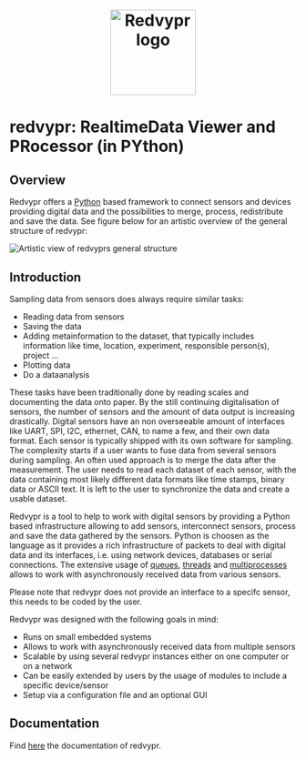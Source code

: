 
<h1 align="center"> <img src="doc/source/figures/logo_v03.1.png" alt="Redvypr logo" width="150"/></h1>


redvypr: RealtimeData Viewer and PRocessor (in PYthon)
======================================================

Overview
--------
Redvypr offers a [Python](https://www.python.org/) based framework to connect sensors and devices providing digital data and the possibilities to merge, process, redistribute and save the data. See figure below for an artistic overview of the general structure of redvypr:

![Artistic view of redvyprs general structure](doc/source/figures/redvypr_v02.png)

Introduction
------------


Sampling data from sensors does always require similar tasks:

- Reading data from sensors
- Saving the data 
- Adding metainformation to the dataset, that typically includes
  information like time, location, experiment, responsible person(s),
  project ...
- Plotting data
- Do a dataanalysis

These tasks have been traditionally done by reading scales and documenting the data onto
paper. By the still continuing digitalisation of sensors, the number
of sensors and the amount of data output is increasing drastically.
Digital sensors have an non overseeable amount of interfaces like
UART, SPI, I2C, ethernet, CAN, to name a few, and their own data
format. Each sensor is typically shipped with its own software for
sampling.
The complexity starts if a user wants to fuse data from several sensors during sampling. An often used approach is to merge the data after the measurement. The user needs to read each dataset of each sensor, with the data containing most likely different data formats like time stamps, binary data or ASCII text. It is left to the user to synchronize the data and create a usable dataset.


Redvypr is a tool to help to work with digital sensors by providing a
Python based infrastructure allowing to add sensors, interconnect
sensors, process and save the data gathered by the sensors. Python is
choosen as the language as it provides a rich infrastructure of
packets to deal with digital data and its interfaces, i.e. using
network devices, databases or serial connections. The extensive usage 
of [queues](https://docs.python.org/3/library/queue.html), [threads](https://docs.python.org/3/library/threading.html) and [multiprocesses](https://docs.python.org/3/library/multiprocessing.html) allows to work with asynchronously received data from
various sensors. 

Please note that redvypr does not provide an interface to a specifc sensor, this needs to be coded by the user.

Redvypr was designed with the following goals in mind:
- Runs on small embedded systems
- Allows to work with asynchronously received data from multiple sensors
- Scalable by using several redvypr instances either on one computer or on a network
- Can be easily extended by users by the usage of modules to include a specific device/sensor
- Setup via a configuration file and an optional GUI


Documentation
-------------
Find [here](https://redvypr.readthedocs.io) the documentation of redvypr.


